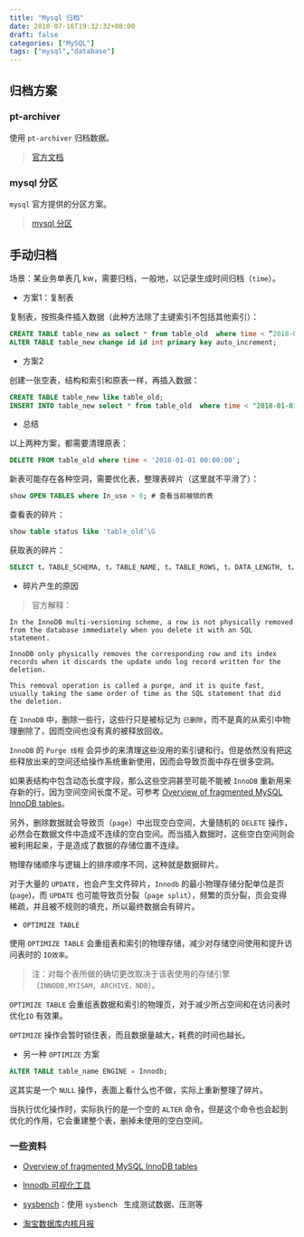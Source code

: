 ```yaml
---
title: "Mysql 归档"
date: 2018-07-16T19:32:32+08:00
draft: false
categories: ["MySQL"]
tags: ["mysql","database"]
---
```



## 归档方案

### pt-archiver

使用 `pt-archiver` 归档数据。

> [官方文档](https://www。percona。com/doc/percona-toolkit/3。0/pt-archiver。html)

### mysql 分区

`mysql` 官方提供的分区方案。

> [mysql 分区](http://mysql。taobao。org/monthly/2017/11/09/)

## 手动归档

场景：某业务单表几 kw，需要归档，一般地，以记录生成时间归档（`time`）。

* 方案1：复制表

复制表，按照条件插入数据（此种方法除了主键索引不包括其他索引）：

```sql
CREATE TABLE table_new as select * from table_old  where time < “2018-01-01 00:00:00";  
ALTER TABLE table_new change id id int primary key auto_increment;  
```

* 方案2

创建一张空表，结构和索引和原表一样，再插入数据：

```sql
CREATE TABLE table_new like table_old; 
INSERT INTO table_new select * from table_old  where time < "2018-01-01 00:00:00”;
```
* 总结

以上两种方案，都需要清理原表：

```sql
DELETE FROM table_old where time < '2018-01-01 00:00:00';
```

新表可能存在各种空洞，需要优化表，整理表碎片（这里就不平滑了）：

```sql
show OPEN TABLES where In_use > 0; # 查看当前被锁的表
```

查看表的碎片：

```sql
show table status like 'table_old’\G
```

获取表的碎片：

```sql
SELECT t。TABLE_SCHEMA, t。TABLE_NAME, t。TABLE_ROWS, t。DATA_LENGTH, t。INDEX_LENGTH,  concat(round(t。DATA_FREE / 1024 / 1024, 2), 'M') AS data_free FROM information_schema。tables t where t,TABLE_NAME = 'trade_old’;
```

* 碎片产生的原因

> 官方解释：

```
In the InnoDB multi-versioning scheme, a row is not physically removed from the database immediately when you delete it with an SQL statement.

InnoDB only physically removes the corresponding row and its index records when it discards the update undo log record written for the deletion.

This removal operation is called a purge, and it is quite fast, usually taking the same order of time as the SQL statement that did the deletion.
```

在 `InnoDB` 中，删除一些行，这些行只是被标记为 `已删除`，而不是真的从索引中物理删除了，因而空间也没有真的被释放回收。

`InnoDB` 的 `Purge 线程` 会异步的来清理这些没用的索引键和行。但是依然没有把这些释放出来的空间还给操作系统重新使用，因而会导致页面中存在很多空洞。

如果表结构中包含动态长度字段，那么这些空洞甚至可能不能被 `InnoDB` 重新用来存新的行，因为空间空间长度不足。可参考 [Overview of fragmented MySQL InnoDB tables](https://lefred。be/content/overview-of-fragmented-mysql-innodb-tables/)。

另外，删除数据就会导致页（`page`）中出现空白空间，大量随机的 `DELETE` 操作，必然会在数据文件中造成不连续的空白空间。而当插入数据时，这些空白空间则会被利用起来，于是造成了数据的存储位置不连续。

物理存储顺序与逻辑上的排序顺序不同，这种就是数据碎片。

对于大量的 `UPDATE`，也会产生文件碎片，`Innodb` 的最小物理存储分配单位是页(`page`)，而 `UPDATE` 也可能导致页分裂（`page split`），频繁的页分裂，页会变得稀疏，并且被不规则的填充，所以最终数据会有碎片。

* `OPTIMIZE TABLE`

使用 `OPTIMIZE TABLE` 会重组表和索引的物理存储，减少对存储空间使用和提升访问表时的 `IO效率`。

> 注：对每个表所做的确切更改取决于该表使用的存储引擎（`INNODB,MYISAM, ARCHIVE，NDB`）。
 
`OPTIMIZE TABLE` 会重组表数据和索引的物理页，对于减少所占空间和在访问表时优化`IO` 有效果。

`OPTIMIZE` 操作会暂时锁住表，而且数据量越大，耗费的时间也越长。

* 另一种 `OPTIMIZE` 方案

```sql
ALTER TABLE table_name ENGINE = Innodb;
```

这其实是一个 `NULL` 操作，表面上看什么也不做，实际上重新整理了碎片。

当执行优化操作时，实际执行的是一个空的 `ALTER` 命令，但是这个命令也会起到优化的作用，它会重建整个表，删掉未使用的空白空间。

### 一些资料

* [Overview of fragmented MySQL InnoDB tables](https://lefred。be/content/overview-of-fragmented-mysql-innodb-tables/)

* [Innodb 可视化工具](https://github。com/jeremycole/innodb_ruby/)

* [sysbench](https://github.com/akopytov/sysbench)：使用 `sysbench ` 生成测试数据、压测等

* [淘宝数据库内核月报](http://mysql.taobao.org/monthly/)
